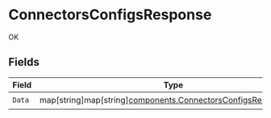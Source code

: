 # ConnectorsConfigsResponse

OK


## Fields

| Field                                                                                                                      | Type                                                                                                                       | Required                                                                                                                   | Description                                                                                                                |
| -------------------------------------------------------------------------------------------------------------------------- | -------------------------------------------------------------------------------------------------------------------------- | -------------------------------------------------------------------------------------------------------------------------- | -------------------------------------------------------------------------------------------------------------------------- |
| `Data`                                                                                                                     | map[string]map[string][components.ConnectorsConfigsResponseData](../../models/components/connectorsconfigsresponsedata.md) | :heavy_check_mark:                                                                                                         | N/A                                                                                                                        |